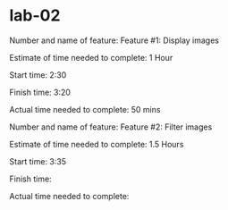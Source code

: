 # lab-02

Number and name of feature: Feature #1: Display images

Estimate of time needed to complete: 1 Hour

Start time: 2:30

Finish time: 3:20

Actual time needed to complete: 50 mins


Number and name of feature: Feature #2: Filter images

Estimate of time needed to complete: 1.5 Hours

Start time: 3:35

Finish time: 

Actual time needed to complete: 
